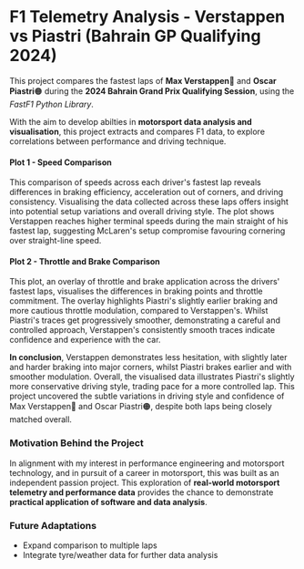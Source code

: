 # F1 Telemetry Analysis - Verstappen vs Piastri (Bahrain GP Qualifying 2024)
This project compares the fastest laps of **Max Verstappen**🔵 and **Oscar Piastri**🟠 during the **2024 Bahrain Grand Prix Qualifying Session**, using the *FastF1 Python Library*.

With the aim to develop abilties in **motorsport data analysis and visualisation**, this project extracts and compares F1 data, to explore correlations between performance and driving technique. 

#### Plot 1 - Speed Comparison
This comparison of speeds across each driver's fastest lap reveals differences in braking efficiency, acceleration out of corners, and driving consistency. Visualising the data collected across these laps offers insight into potential setup variations and overall driving style. The plot shows Verstappen reaches higher terminal speeds during the main straight of his fastest lap, suggesting McLaren's setup compromise favouring cornering over straight-line speed.

#### Plot 2 - Throttle and Brake Comparison
This plot, an overlay of throttle and brake application across the drivers' fastest laps, visualises the differences in braking points and throttle commitment. The overlay highlights Piastri's slightly earlier braking and more cautious throttle modulation, compared to Verstappen's. Whilst Piastri's traces get progressively smoother, demonstrating a careful and controlled approach, Verstappen's consistently smooth traces indicate confidence and experience with the car.







**In conclusion**, Verstappen demonstrates less hesitation, with slightly later and harder braking into major corners, whilst Piastri brakes earlier and with smoother modulation. Overall, the visualised data illustrates Piastri's slightly more conservative driving style, trading pace for a more controlled lap. This project uncovered the subtle variations in driving style and confidence of Max Verstappen🔵 and Oscar Piastri🟠, despite both laps being closely matched overall.

### Motivation Behind the Project
In alignment with my interest in performance engineering and motorsport technology, and in pursuit of a career in motorsport, this was built as an independent passion project. 
This exploration of **real-world motorsport telemetry and performance data** provides the chance to demonstrate **practical application of software and data analysis**.

### Future Adaptations
- Expand comparison to multiple laps
- Integrate tyre/weather data for further data analysis
